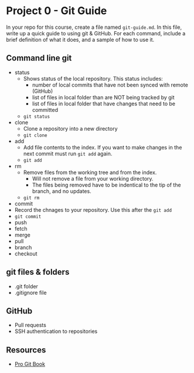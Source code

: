 # Project 0 - Git Guide

In your repo for this course, create a file named `git-guide.md`. In this file, write up a quick guide to using git & GitHub. For each command, include a brief definition of what it does, and a sample of how to use it.

## Command line git

- status
  - Shows status of the local repository. This status includes:
    - number of local commits that have not been synced with remote (GitHub)
    - list of files in local folder than are NOT being tracked by git
    - list of files in local folder that have changes that need to be committed
  - `git status`
- clone
  - Clone a repository into a new directory 
  - `git clone`
- add
  - Add file contents to the index. If you want to make changes in the next commit must run `git add` again.
  - `git add`
- rm
  - Remove files from the working tree and from the index. 
    - Will not remove a file from your working directory. 
    - The files being removed have to be indentical to the tip of the branch, and no updates. 
  - `git rm`
- commit
- Record the chnages to your repository. Use this after the `git add`
- `git commit`
- push
- fetch
- merge
- pull
- branch
- checkout


## git files & folders

- .git folder
- .gitignore file

## GitHub

- Pull requests
- SSH authentication to repositories


## Resources

- [Pro Git Book](https://git-scm.com/book/en/v2)


